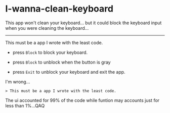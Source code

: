 I-wanna-clean-keyboard
======================

This app won't clean your keyboard... but it could block the keyboard input when you were cleaning the keyboard...

---

This must be a app I wrote with the least code.

- press `Block` to block your keyboard.

- press `Block` to unblock when the button is gray

- press `Exit` to unblock your keyboard and exit the app.


I'm wrong...

    > This must be a app I wrote with the least code.

The ui accounted for 99% of the code while funtion may accounts just for less than 1%...QAQ
